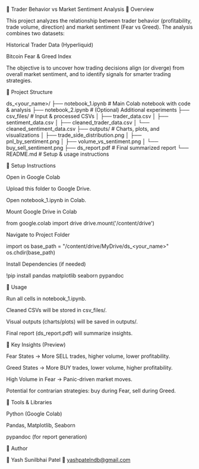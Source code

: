 📂 Trader Behavior vs Market Sentiment Analysis
🔹 Overview

This project analyzes the relationship between trader behavior (profitability, trade volume, direction) and market sentiment (Fear vs Greed).
The analysis combines two datasets:

Historical Trader Data (Hyperliquid)

Bitcoin Fear & Greed Index

The objective is to uncover how trading decisions align (or diverge) from overall market sentiment, and to identify signals for smarter trading strategies.

🔹 Project Structure

ds_<your_name>/
├── notebook_1.ipynb       # Main Colab notebook with code & analysis
├── notebook_2.ipynb       # (Optional) Additional experiments
├── csv_files/             # Input & processed CSVs
│   ├── trader_data.csv
│   ├── sentiment_data.csv
│   ├── cleaned_trader_data.csv
│   └── cleaned_sentiment_data.csv
├── outputs/               # Charts, plots, and visualizations
│   ├── trade_side_distribution.png
│   ├── pnl_by_sentiment.png
│   ├── volume_vs_sentiment.png
│   └── buy_sell_sentiment.png
├── ds_report.pdf          # Final summarized report
└── README.md              # Setup & usage instructions

🔹 Setup Instructions

Open in Google Colab

Upload this folder to Google Drive.

Open notebook_1.ipynb in Colab.

Mount Google Drive in Colab

from google.colab import drive
drive.mount('/content/drive')


Navigate to Project Folder

import os
base_path = "/content/drive/MyDrive/ds_<your_name>"
os.chdir(base_path)


Install Dependencies (if needed)

!pip install pandas matplotlib seaborn pypandoc

🔹 Usage

Run all cells in notebook_1.ipynb.

Cleaned CSVs will be stored in csv_files/.

Visual outputs (charts/plots) will be saved in outputs/.

Final report (ds_report.pdf) will summarize insights.

🔹 Key Insights (Preview)

Fear States → More SELL trades, higher volume, lower profitability.

Greed States → More BUY trades, lower volume, higher profitability.

High Volume in Fear → Panic-driven market moves.

Potential for contrarian strategies: buy during Fear, sell during Greed.

🔹 Tools & Libraries

Python (Google Colab)

Pandas, Matplotlib, Seaborn

pypandoc (for report generation)

🔹 Author

👤 Yash Sunilbhai Patel
📧 yashpatelndb@gmail.com
